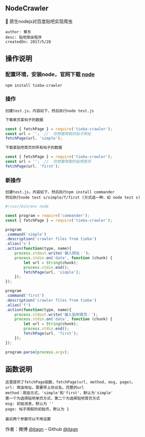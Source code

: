 ## NodeCrawler
:rocket: 原生nodejs对百度贴吧实现爬虫

    author: 蔡东
    desc: 贴吧爬虫程序
    createdOn: 2017/5/28

## 操作说明 
### 配置环境，安装node，官网下载 [node](https://nodejs.org/en/)
    
	npm install tieba-crawler

### 操作

    创建test.js，内容如下，然后执行node test.js

```javascript
下载单页某帖子的数据

const { fetchPage } = require('tieba-crawler');
const url = '';  //  你想要爬取的贴子网址
fetchPage(url, 'simple');

下载某贴吧首页的所有帖子的数据

const { fetchPage } = require('tieba-crawler');
const url = '';  //  你想要爬取的贴吧首页
fetchPage(url, 'first');
```

### 新操作

    创建test.js，内容如下，然后执行npm install commander 
    然后执行node test s/simple/f/first (方式选一种，如 node test s)

```javascript
#!/usr/bin/env node

const program = require('commander');
const { fetchPage } = require('tieba-crawler');

program
.command('simple')
.description('crawler files from tieba')
.alias('s')
.action(function(type, name){
    process.stdout.write('输入网址：');
	process.stdin.on('data', function (chunk) {
        let url = String(chunk);
        process.stdin.end();
        fetchPage(url, 'simple');
    });
});

program
.command('first')
.description('crawler files from tieba')
.alias('f')
.action(function(type, name){
    process.stdout.write('输入贴吧首页：');
	process.stdin.on('data', function (chunk) {
        let url = String(chunk);
        process.stdin.end();
        fetchPage(url, 'first');
    });
});

program.parse(process.argv);
```

## 函数说明

    这里提供了fetchPage函数，fetchPage(url, method, msg, page)。
    url: 爬虫地址，需要带上协议名，完整的url
    method：爬虫方式，'simple'和'first'，默认为'simple'
    第一个为选择贴吧单页方式，第二个为选择贴吧首页方式
    msg: 初始消息，默认为 ''
    page: 帖子爬取的初始页，默认为 1

    最后两个参数可以不用设置

作者：微博 [@itagn][1] - Github [@itagn][2] 

[1]: https://weibo.com/p/1005053782707172
[2]: https://github.com/itagn